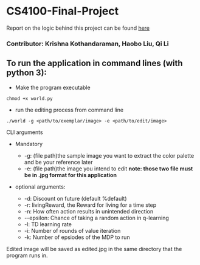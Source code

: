 # CS4100-Final-Project

Report on the logic behind this project can be found [here](<https://docs.google.com/document/d/10nPyV4zQj_lkJnf0TAUWtkKHMO-LboquivMf2nv-hII/edit?usp=sharing>)

### Contributor: Krishna Kothandaraman, Haobo Liu, Qi Li

## To run the application in command lines (with python 3):

- Make the program executable
```
chmod +x world.py
```

- run the editing process from command line
```
./world -g <path/to/exemplar/image> -e <path/to/edit/image>
```
CLI arguments
- Mandatory 
  - -g: (file path)the sample image you want to extract the color palette and be your reference later 
  - -e: (file path)the image you intend to edit
    __note: those two file must be in .jpg format for this application__

- optional arguments:
  - -d: Discount on future (default %default)
  - -r: livingReward, the Reward for living for a time step
  - -n: How often action results in unintended direction
  - --epsilon: Chance of taking a random action in q-learning
  - -l: TD learning rate 
  - -i: Number of rounds of value iteration
  - -k: Number of epsiodes of the MDP to run

Edited image will be saved as edited.jpg in the same directory that the program runs in.

